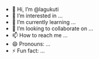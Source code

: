 - 👋 Hi, I’m @lagukuti
- 👀 I’m interested in ...
- 🌱 I’m currently learning ...
- 💞️ I’m looking to collaborate on ...
- 📫 How to reach me ...
- 😄 Pronouns: ...
- ⚡ Fun fact: ...

<!---
lagukuti/lagukuti is a ✨ special ✨ repository because its `README.md` (this file) appears on your GitHub profile.
You can click the Preview link to take a look at your changes.
--->
